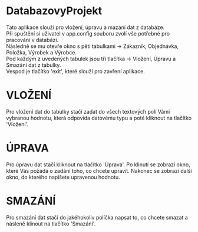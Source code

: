 # DatabazovyProjekt
Tato aplikace slouží pro vložení, úpravu a mazání dat z databáze.<br />
Při spuštění si uživatel v app.config souboru zvolí vše potřebné pro pracování v databázi.<br />
Následně se mu otevře okno s pěti tabulkami -> Zákazník, Objednávka, Položka, Výrobek a Výrobce.<br />
Pod každým z uvedených tabulek jsou tři tlačítka -> Vložení, Úpravu a Smazání dat z tabulky.<br />
Vespod je tlačítko 'exit', které slouží pro zavření aplikace.<br />
# VLOŽENÍ
Pro vložení dat do tabulky stačí zadat do všech textových polí Vámi vybranou hodnotu, která odpovída datovému typu a poté kliknout na tlačítko 'Vložení'.
# ÚPRAVA
Pro úpravu dat stačí kliknout na tlačítko 'Úprava'. Po klinutí se zobrazí okno, které Vás požádá o zadání toho, co chcete upravit. Nakonec se zobrazí další okno, do kterého napíšete upravenou hodnotu.
# SMAZÁNÍ
Pro smazání dat stačí do jakéhokoliv políčka napsat to, co chcete smazat a násleně klinout na tlačítko 'Smazání'.
